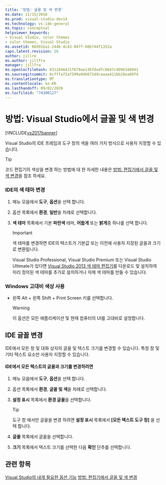 ```yaml
---
title: '방법: 글꼴 및 색 변경'
ms.date: 11/15/2016
ms.prod: visual-studio-dev14
ms.technology: vs-ide-general
ms.topic: conceptual
helpviewer_keywords:
- Visual Studio, color themes
- color themes, Visual Studio
ms.assetid: 60d91ba1-244b-4c43-847f-60b744f1352a
caps.latest.revision: 16
author: jillre
ms.author: jillfra
manager: jillfra
ms.openlocfilehash: 0312846431f670ae136fdadfc8647c4096348941
ms.sourcegitcommit: 6cfffa72af599a9d667249caaaa411bb28ea69fd
ms.translationtype: MT
ms.contentlocale: ko-KR
ms.lasthandoff: 09/02/2020
ms.locfileid: "74300127"
---
```

# <a name="how-to-change-fonts-and-colors-in-visual-studio"></a>방법: Visual Studio에서 글꼴 및 색 변경
[!INCLUDE[vs2017banner](../includes/vs2017banner.md)]

Visual Studio의 IDE 프레임과 도구 창의 색을 여러 가지 방식으로 사용자 지정할 수 있습니다.

> [!TIP]
> 코드 편집기의 색상을 변경 하는 방법에 대 한 자세한 내용은 [방법: 편집기에서 글꼴 및 색 변경](../ide/reference/how-to-change-fonts-and-colors-in-the-editor.md)을 참조 하세요.

### <a name="change-the-color-theme-of-the-ide"></a>IDE의 색 테마 변경

1. 메뉴 모음에서 **도구**, **옵션**을 선택 합니다.

2. 옵션 목록에서 **환경**, **일반**을 차례로 선택합니다.

3. **색 테마** 목록에서 기본 **파란색** 테마, **어둡게** 또는 **밝게**중 하나를 선택 합니다.

    > [!IMPORTANT]
    > 색 테마를 변경하면 IDE의 텍스트가 기본값 또는 이전에 사용자 지정된 글꼴과 크기로 변환됩니다.
    >
    >  Visual Studio Professional, Visual Studio Premium 또는 Visual Studio Ultimate가 있다면 [Visual Studio 2013 색 테마 편집기](https://marketplace.visualstudio.com/items?itemName=MatthewJohnsonMSFT.VisualStudio2013ColorThemeEditor)를 다운로드 및 설치하여 미리 정의된 색 테마를 추가로 설치하거나 자체 색 테마를 만들 수 있습니다.

### <a name="use-windows-high-contrast-colors"></a>Windows 고대비 색상 사용

- 왼쪽 Alt + 왼쪽 Shift + Print Screen 키를 선택합니다.

    > [!WARNING]
    > 이 옵션은 모든 애플리케이션 및 현재 컴퓨터의 UI를 고대비로 설정합니다.

## <a name="change-ide-fonts"></a>IDE 글꼴 변경
 IDE에서 모든 창 및 대화 상자의 글꼴 및 텍스트 크기를 변경할 수 있습니다. 특정 창 및 기타 텍스트 요소만 사용자 지정할 수 있습니다.

#### <a name="to-change-the-font-and-size-of-all-text-in-the-ide"></a>IDE에서 모든 텍스트의 글꼴과 크기를 변경하려면

1. 메뉴 모음에서 **도구**, **옵션**을 선택 합니다.

2. 옵션 목록에서 **환경**, **글꼴 및 색**을 차례로 선택합니다.

3. **설정 표시** 목록에서 **환경 글꼴**을 선택합니다.

    > [!TIP]
    > 도구 창 에서만 글꼴을 변경 하려면 **설정 표시** 목록에서 **[모든 텍스트 도구 창]** 을 선택 합니다.

4. **글꼴** 목록에서 글꼴을 선택합니다.

5. **크기** 목록에서 텍스트 크기를 선택한 다음 **확인** 단추를 선택합니다.

## <a name="see-also"></a>관련 항목
 [Visual Studio의 내게 필요한 옵션 기능](../ide/reference/accessibility-features-of-visual-studio.md) [방법: 편집기에서 글꼴 및 색 변경](../ide/reference/how-to-change-fonts-and-colors-in-the-editor.md)
